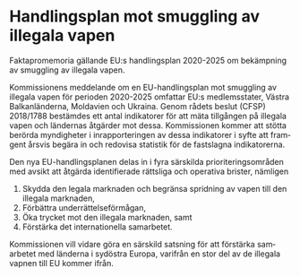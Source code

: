 # Handlings­plan mot smugg­ling av illegala vapen

Faktapromemoria gällande EU:s hand­lings­plan 2020\-2025 om bekämp­ning av smuggling av illegala vapen.

Kom­missionens med­delande om en EU\-handlings­plan mot smugg­ling av ille­gala vapen för perioden 2020\-2025 om­fattar EU:s medlems­stater, Västra Balkan­länderna, Molda­vien och Ukraina. Genom rådets beslut (CFSP)
2018/1788 bestäm­des ett antal indika­torer för att mäta till­gången på ille­gala vapen och län­dernas åtgär­der mot dessa. Kom­missionen kommer att stötta berörda myndig­heter i inrap­porteringen av dessa indika­torer i syfte att
fram­gent årsvis begära in och redo­visa statistik för de fast­slagna indika­torerna.

Den nya EU\-handlings­planen delas in i fyra särskilda priori­terings­områden med avsikt att åtgärda identi­fierade rätts­liga och opera­tiva brister, nämligen

1. Skydda den legala mark­naden och begränsa sprid­ning av vapen till den ille­gala mark­naden,
2. Förbättra under­rättelse­förmågan,
3. Öka trycket mot den illegala mark­naden, samt
4. Förstärka det inter­nationella sam­arbetet.

Kommissionen vill vidare göra en särskild satsning för att för­stärka sam­arbetet med länderna i sydöstra Europa, varifrån en stor del av de illegala vapnen till EU kommer ifrån.
